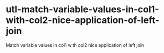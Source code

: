 # utl-match-variable-values-in-col1-with-col2-nice-application-of-left-join
Match variable values in col1 with col2 nice application of left join    
